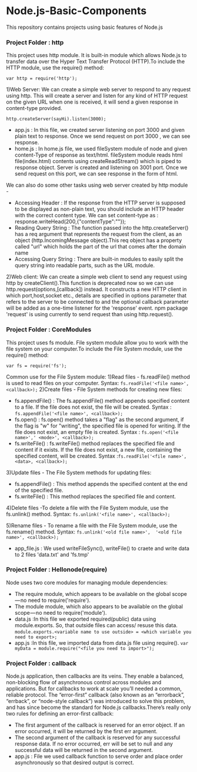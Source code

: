 # Node.js-Basic-Components
This repository contains projects using basic features of Node.js 

### Project Folder : http
This project uses http module. It is built-in module which allows Node.js to transfer data over the Hyper Text Transfer Protocol (HTTP).To include the HTTP module, use the require() method:
   ```
   var http = require('http');
   ```
1)Web Server: We can create a simple web server to respond to any request using http. This will create a server and listen for any kind of HTTP request on the given URL when one is received, it will send a given response in content-type provided.
``` 
http.createServer(sayHi).listen(3000);
```
- app.js : In this file, we created server listening on port 3000 and given plain text to response. Once we send request on port 3000 , we can see response.
- home.js : In home.js file, we used fileSystem module of node and given content-Type of response as text/html. fileSystem module reads html file(index.html) contents using createReadStream() which is piped to response object. Server is created and listening on 3001 port. Once we send request on this port, we can see response in the form of html.

We can also do some other tasks using web server created by http module -
- Accessing Header : If the response from the HTTP server is supposed to be displayed as non-plain text, you should include an HTTP header with the correct content type. We can set content-type as :  
response.writeHead(200,{"contentType":"<type>"});
- Reading Query String : The function passed into the http.createServer() has a req argument that represents the request from the client, as an object (http.IncomingMessage object).This req object has a property called "url" which holds the part of the url that comes after the domain name
- Accessing Query String : There are built-in modules to easily split the query string into readable parts, such as the URL module.

2)Web client: We can create a simple web client to send any request using http by createClient().This function is deprecated now so we can use http.request(options,[callback]) instead. It constructs a new HTTP client in which port,host,socket etc., details are specified in options parameter that refers to the server to be connected to and the optional callback parameter will be added as a one-time listener for the 'response' event. npm package 'request' is using currently to send request than using http.request().

### Project Folder : CoreModules
This project uses fs module. File system module allow you to work with the file system on your computer.To include the File System module, use the require() method:
```
var fs = require('fs');
```
Common use for the File System module:
1)Read files - fs.readFile() method is used to read files on your computer. Syntax: ```fs.readFile('<file name>', <callback>);```
2)Create files - File System methods for creating new files:
- fs.appendFile() : The fs.appendFile() method appends specified content to a file. If the file does not exist, the file will be created. Syntax : ```fs.appendFile('<file name>', <callback>);```
- fs.open() : fs.open() method takes a "flag" as the second argument, if the flag is "w" for "writing", the specified file is opened for writing. If the file does not exist, an empty file is created. Syntax : ```fs.open('<file name>',' <mode>', <callback>);```
- fs.writeFile() : fs.writeFile() method replaces the specified file and content if it exists. If the file does not exist, a new file, containing the specified content, will be created. Syntax :```fs.readFile('<file name>', <data>, <callback>);```

3)Update files - The File System methods for updating files:
- fs.appendFile() : This method appends the specified content at the end of the specified file.
- fs.writeFile() : This method replaces the specified file and content.

4)Delete files -To delete a file with the File System module,  use the fs.unlink() method. Syntax: ```fs.unlink('<file name>', <callback>);```

5)Rename files - To rename a file with the File System module,  use the fs.rename() method. Syntax: ```fs.unlink('<old file name>',  '<old file name>', <callback>);```

- app_file.js : We used writeFileSync(), writeFile() to craete and write data to 2 files 'data.txt' and 'fs.tmp'

### Project Folder : Hellonode(require)
Node uses two core modules for managing module dependencies:
- The require module, which appears to be available on the global scope — no need to require('require').
- The module module, which also appears to be available on the global scope — no need to require('module').
- data.js :In this file we exported required(public) data using module.exports. So, that outside files can access/ resuse this data.
   ```module.exports.<variable name to use outside> = <which variable you need to export>; ```
- app.js :In this file, we imported data from data.js file using require(). 
   ```var myData = module.require("<file you need to import>");```
   
### Project Folder : callback
Node.js application, then callbacks are its veins. They enable a balanced, non-blocking flow of asynchronous control across modules and applications. But for callbacks to work at scale you’ll needed a common, reliable protocol. The “error-first” callback (also known as an “errorback”, “errback”, or “node-style callback”) was introduced to solve this problem, and has since become the standard for Node.js callbacks.There’s really only two rules for defining an error-first callback:
- The first argument of the callback is reserved for an error object. If an error occurred, it will be returned by the first err argument.
- The second argument of the callback is reserved for any successful response data. If no error occurred, err will be set to null and any successful data will be returned in the second argument.
- app.js : File we used callback function to serve order and place order asynchronously so that desired output is correct.
